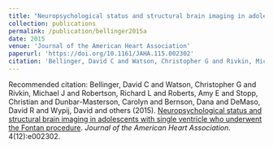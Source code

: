 ```yaml
---
title: "Neuropsychological status and structural brain imaging in adolescents with single ventricle who underwent the Fontan procedure"
collection: publications
permalink: /publication/bellinger2015a
date: 2015
venue: 'Journal of the American Heart Association'
paperurl: 'https://doi.org/10.1161/JAHA.115.002302'
citation: 'Bellinger, David C and Watson, Christopher G and Rivkin, Michael J and Robertson, Richard L and Roberts, Amy E and Stopp, Christian and Dunbar-Masterson, Carolyn and Bernson, Dana and DeMaso, David R and Wypij, David and others (2015). <u>Neuropsychological status and structural brain imaging in adolescents with single ventricle who underwent the Fontan procedure</u>. <i>Journal of the American Heart Association</i>. 4(12):e002302.'
---
```

Recommended citation: Bellinger, David C and Watson, Christopher G and Rivkin, Michael J and Robertson, Richard L and Roberts, Amy E and Stopp, Christian and Dunbar-Masterson, Carolyn and Bernson, Dana and DeMaso, David R and Wypij, David and others (2015). <u>Neuropsychological status and structural brain imaging in adolescents with single ventricle who underwent the Fontan procedure</u>. <i>Journal of the American Heart Association</i>. 4(12):e002302.